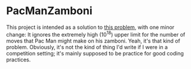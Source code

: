 # PacManZamboni
This project is intended as a solution to [this problem](https://acmicpc.net/problem/11229), with one minor change: It ignores the extremely high (10<sup>18</sup>) upper limit for the number of moves that Pac Man might make on his zamboni. Yeah, it's that kind of problem. Obviously, it's not the kind of thing I'd write if I were in a competition setting; it's mainly supposed to be practice for good coding practices. 